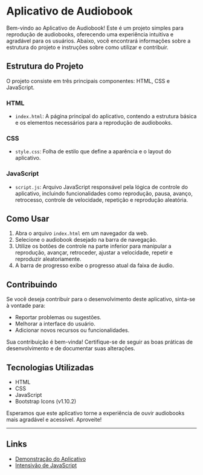 # Aplicativo de Audiobook

Bem-vindo ao Aplicativo de Audiobook! Este é um projeto simples para reprodução de audiobooks, oferecendo uma experiência intuitiva e agradável para os usuários. Abaixo, você encontrará informações sobre a estrutura do projeto e instruções sobre como utilizar e contribuir.

## Estrutura do Projeto

O projeto consiste em três principais componentes: HTML, CSS e JavaScript.

### HTML
- `index.html`: A página principal do aplicativo, contendo a estrutura básica e os elementos necessários para a reprodução de audiobooks.

### CSS
- `style.css`: Folha de estilo que define a aparência e o layout do aplicativo.

### JavaScript
- `script.js`: Arquivo JavaScript responsável pela lógica de controle do aplicativo, incluindo funcionalidades como reprodução, pausa, avanço, retrocesso, controle de velocidade, repetição e reprodução aleatória.

## Como Usar

1. Abra o arquivo `index.html` em um navegador da web.
2. Selecione o audiobook desejado na barra de navegação.
3. Utilize os botões de controle na parte inferior para manipular a reprodução, avançar, retroceder, ajustar a velocidade, repetir e reproduzir aleatoriamente.
4. A barra de progresso exibe o progresso atual da faixa de áudio.

## Contribuindo

Se você deseja contribuir para o desenvolvimento deste aplicativo, sinta-se à vontade para:

- Reportar problemas ou sugestões.
- Melhorar a interface do usuário.
- Adicionar novos recursos ou funcionalidades.

Sua contribuição é bem-vinda! Certifique-se de seguir as boas práticas de desenvolvimento e de documentar suas alterações.

## Tecnologias Utilizadas

- HTML
- CSS
- JavaScript
- Bootstrap Icons (v1.10.2)

Esperamos que este aplicativo torne a experiência de ouvir audiobooks mais agradável e acessível. Aproveite!

---

## Links

- [Demonstração do Aplicativo](https://matosleandro.github.io/aplicativo-de-audiobook/)
- [Intensivão de JavaScript](https://dlp.hashtagtreinamentos.com/javascript/intensivao/blog?aula=1&tr=a)
